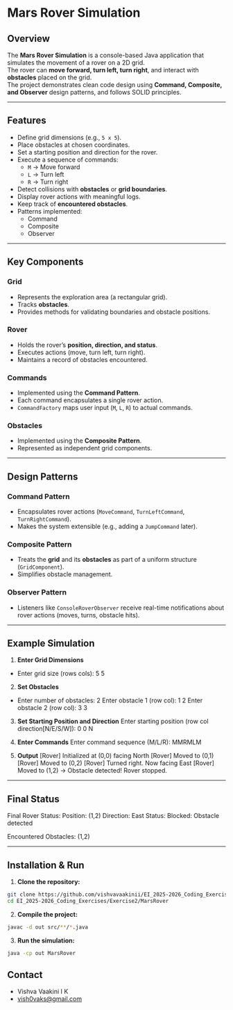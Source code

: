 # Mars Rover Simulation 

## Overview
The **Mars Rover Simulation** is a console-based Java application that simulates the movement of a rover on a 2D grid.  
The rover can **move forward, turn left, turn right**, and interact with **obstacles** placed on the grid.  
The project demonstrates clean code design using **Command, Composite, and Observer** design patterns, and follows SOLID principles.

---

## Features
- Define grid dimensions (e.g., `5 x 5`).
- Place obstacles at chosen coordinates.
- Set a starting position and direction for the rover.
- Execute a sequence of commands:
  - `M` → Move forward
  - `L` → Turn left
  - `R` → Turn right
- Detect collisions with **obstacles** or **grid boundaries**.
- Display rover actions with meaningful logs.
- Keep track of **encountered obstacles**.
- Patterns implemented:
  - Command
  - Composite
  - Observer

---

## Key Components

### Grid
- Represents the exploration area (a rectangular grid).
- Tracks **obstacles**.
- Provides methods for validating boundaries and obstacle positions.

### Rover
- Holds the rover’s **position, direction, and status**.
- Executes actions (move, turn left, turn right).
- Maintains a record of obstacles encountered.

### Commands
- Implemented using the **Command Pattern**.
- Each command encapsulates a single rover action.
- `CommandFactory` maps user input (`M`, `L`, `R`) to actual commands.

### Obstacles
- Implemented using the **Composite Pattern**.
- Represented as independent grid components.

---

## Design Patterns

### Command Pattern
- Encapsulates rover actions (`MoveCommand`, `TurnLeftCommand`, `TurnRightCommand`).
- Makes the system extensible (e.g., adding a `JumpCommand` later).

### Composite Pattern
- Treats the **grid** and its **obstacles** as part of a uniform structure (`GridComponent`).
- Simplifies obstacle management.

### Observer Pattern
- Listeners like `ConsoleRoverObserver` receive real-time notifications about rover actions (moves, turns, obstacle hits).

---

## Example Simulation

1. **Enter Grid Dimensions**
- Enter grid size (rows cols): 5 5

2. **Set Obstacles**
- Enter number of obstacles: 2 Enter obstacle 1 (row col): 1 2 Enter obstacle 2 (row col): 3 3

3. **Set Starting Position and Direction**
Enter starting position (row col direction[N/E/S/W]): 0 0 N

4. **Enter Commands**
Enter command sequence (M/L/R): MMRMLM

5. **Output**
[Rover] Initialized at (0,0) facing North [Rover] Moved to (0,1) [Rover] Moved to (0,2) [Rover] Turned right. Now facing East [Rover] Moved to (1,2) -> Obstacle detected! Rover stopped.

---

## Final Status

Final Rover Status: Position: (1,2) Direction: East Status: Blocked: Obstacle detected

Encountered Obstacles: (1,2)

---

## Installation & Run

1. **Clone the repository:**
  ```bash
  git clone https://github.com/vishvavaakinii/EI_2025-2026_Coding_Exercises.git
  cd EI_2025-2026_Coding_Exercises/Exercise2/MarsRover
  ```

2. **Compile the project:**
  ```bash
  javac -d out src/**/*.java
  ```

3. **Run the simulation:**
  ```bash
  java -cp out MarsRover
  ```
## Contact
-  Vishva Vaakini I K
-  vish0vaks@gmail.com
